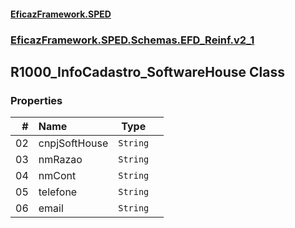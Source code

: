 #### [EficazFramework.SPED](EficazFrameworkSPED.md 'EficazFramework SPED')
### [EficazFramework.SPED.Schemas.EFD_Reinf.v2_1](EficazFramework.SPED.Schemas.EFD_Reinf.v2_1.md 'EficazFramework.SPED.Schemas.EFD_Reinf.v2_1')

## R1000_InfoCadastro_SoftwareHouse Class
### Properties

| # | Name | Type | |
| ---: | :--- | :---: | :--- |
| 02 | cnpjSoftHouse | `String` |  |
| 03 | nmRazao | `String` |  |
| 04 | nmCont | `String` |  |
| 05 | telefone | `String` |  |
| 06 | email | `String` |  |
